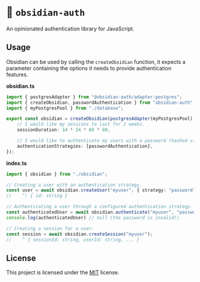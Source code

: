 # 👮 `obsidian-auth`

An opinionated authentication library for JavaScript.

## Usage

Obsidian can be used by calling the `createObsidian` function, it expects a parameter containing the options it needs
to provide authentication features.

**obsidian.ts**
```ts
import { postgresAdapter } from "@obsidian-auth/adapter-postgres";
import { createObsidian, passwordAuthentication } from "obsidian-auth";
import { myPostgresPool } from "./database";

export const obsidian = createObsidian(postgresAdapter(myPostgresPool), {
    // I would like my sessions to last for 2 weeks.
    sessionDuration: 14 * 24 * 60 * 60,

    // I would like to authenticate my users with a password (hashed via Argon2id).
    authenticationStrategies: [passwordAuthentication],
});
```

**index.ts**
```ts
import { obsidian } from "./obsidian";

// Creating a user with an authentication strategy.
const user = await obsidian.createUser("myuser", { strategy: "password", value: "MySuperSecurePassword" });
//    ^: { id: string }

// Authenticating a user through a configured authentication strategy.
const authenticatedUser = await obsidian.authenticate("myuser", "password", "BadPassword");
console.log(authenticatedUser) // null (the password is invalid!)

// Creating a session for a user.
const session = await obsidian.createSession("myuser");
//    ^ { sessionId: string, userId: string, ... }
```

## License

This project is licensed under the [MIT](https://choosealicense.com/licenses/mit/) license.